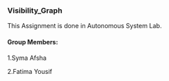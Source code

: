 ### Visibility_Graph

This Assignment is done in Autonomous System Lab.

#### Group Members:

1.Syma Afsha

2.Fatima Yousif
